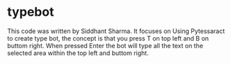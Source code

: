 # typebot
This code was written by Siddhant Sharma. It focuses on Using Pytessaract to create type bot, 
the concept is that you press T on top left and B on buttom right.
When pressed Enter the bot will type all the text on the selected area within the top left and 
buttom right.
